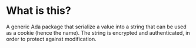 # What is this?
A generic Ada package that serialize a value into a string that can be used as a cookie (hence the name).  The string is encrypted and authenticated, in order to protect against modification.
